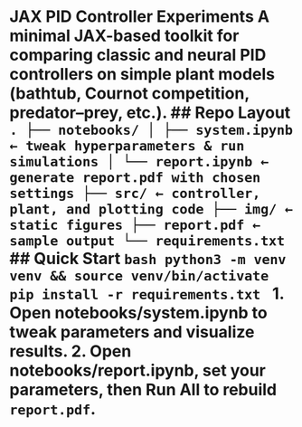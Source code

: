 # JAX PID Controller Experiments A minimal JAX-based toolkit for comparing classic and neural PID controllers on simple plant models (bathtub, Cournot competition, predator–prey, etc.). ## Repo Layout ``` . ├── notebooks/ │ ├── system.ipynb ← tweak hyperparameters & run simulations │ └── report.ipynb ← generate report.pdf with chosen settings ├── src/ ← controller, plant, and plotting code ├── img/ ← static figures ├── report.pdf ← sample output └── requirements.txt ``` ## Quick Start ```bash python3 -m venv venv && source venv/bin/activate pip install -r requirements.txt ``` 1. Open **notebooks/system.ipynb** to tweak parameters and visualize results. 2. Open **notebooks/report.ipynb**, set your parameters, then **Run All** to rebuild `report.pdf`.
